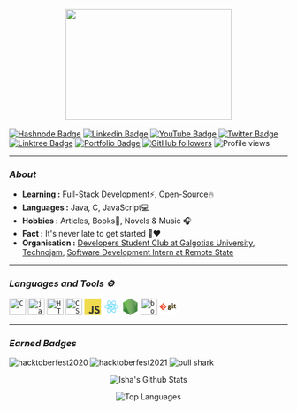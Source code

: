 <p align="center">
  <img width="300" height="200" src="https://i2.wp.com/www.bestworldevents.com/wp-content/uploads/2020/05/Hello-Gif.gif?resize=498%2C498">
</p>

 [![Hashnode Badge](https://img.shields.io/badge/-devisha-03a9f4?style=flat-square&logo=Hashnode&logoColor=white&link=https://isha.hashnode.dev)](isha.hashnode.dev)  [![Linkedin Badge](https://img.shields.io/badge/-ishagupta20-darkblue?style=flat-square&logo=Linkedin&logoColor=white&link=https://www.linkedin.com/in/ishagupta20//)](https://www.linkedin.com/in/ishagupta20/) [![YouTube Badge](https://img.shields.io/badge/Isha_Gupta-red?style=flat-square&logo=YouTube&logoColor=white&link=https://www.youtube.com/channel/UCYJx3ZAnyRAUIBU0nxFJqyA)](https://www.youtube.com/channel/UCYJx3ZAnyRAUIBU0nxFJqyA) [![Twitter Badge](https://img.shields.io/badge/-Isha_1321-1ca0f1?style=flat-square&logo=twitter&logoColor=white&link=https://twitter.com/Isha_1321)](https://twitter.com/Isha_1321)   [![Linktree Badge](https://img.shields.io/badge/-ishagupta-pink?style=flat-square&logo=Linktree&logoColor=black&link=https://ishagupta.bio.link)](https://ishagupta.bio.link)  [![Portfolio Badge](https://img.shields.io/badge/-devisha.me-c14438?style=flat-square&logo=Browser&logoColor=white&link=https://isha2103.github.io/)](https://isha2103.github.io/) [![GitHub followers](https://img.shields.io/github/followers/Isha2103.svg?style=social&label=Follow&maxAge=2592000)](https://github.com/Isha2103?tab=followers) ![Profile views](https://gpvc.arturio.dev/Isha2103)  

---------------------------------------------------------------------------------------------------------------------------------------------------------------------------------
### <i>About</i>
 
-  **Learning :** Full-Stack Development:zap:, Open-Source:fire:	
-  **Languages :** Java, C, JavaScript💻
-  **Hobbies :** Articles, Books📕, Novels & Music :headphones:
-  **Fact :** It's never late to get started 🎯:heart:
-  **Organisation :** [Developers Student Club at Galgotias University](https://github.com/DSC-Galgotias), [Technojam](https://github.com/technojam), [Software Development Intern at Remote State](https://github.com/RemoteState)

---------------------------------------------------------------------------------------------------------------------------------------------------------------------------------
### <i>Languages and Tools ⚙</i>
<code><img width="30px" height="30" src="https://raw.githubusercontent.com/jmnote/z-icons/master/svg/c.svg" title="C"></code>
<code><img width="30px" height="30" src="https://raw.githubusercontent.com/jmnote/z-icons/master/svg/java.svg" title="java"></code>
<code><img width="30px" height="30" src="https://upload.wikimedia.org/wikipedia/commons/thumb/6/61/HTML5_logo_and_wordmark.svg/2048px-HTML5_logo_and_wordmark.svg.png" title="HTML5"></code>
<code><img width="30px" height="30" src="https://upload.wikimedia.org/wikipedia/commons/thumb/d/d5/CSS3_logo_and_wordmark.svg/1200px-CSS3_logo_and_wordmark.svg.png" title="CSS3"></code>
<code><img width="30px" height="30" src="https://raw.githubusercontent.com/github/explore/80688e429a7d4ef2fca1e82350fe8e3517d3494d/topics/javascript/javascript.png" title="javascript"></code>
<code><img width="30px" height="30" src="https://raw.githubusercontent.com/github/explore/80688e429a7d4ef2fca1e82350fe8e3517d3494d/topics/react/react.png" title="react"></code>
<code><img width="30px" height="30" src="https://raw.githubusercontent.com/github/explore/80688e429a7d4ef2fca1e82350fe8e3517d3494d/topics/nodejs/nodejs.png" title="nodejs"></code>
<code><img width="30px" height="30" src="https://raw.githubusercontent.com/jmnote/z-icons/master/svg/bootstrap.svg" title="bootstrap"></code>
<code><img width="30px" height="30" src="https://raw.githubusercontent.com/github/explore/80688e429a7d4ef2fca1e82350fe8e3517d3494d/topics/git/git.png" title="git"></code>

---------------------------------------------------------------------------------------------------------------------------------------------------------------------------------
### <i>Earned Badges</i>

<img src="https://res.cloudinary.com/practicaldev/image/fetch/s--ipK3ZYfm--/c_limit,f_auto,fl_progressive,q_80,w_375/https://dev-to-uploads.s3.amazonaws.com/uploads/badge/badge_image/80/hacktoberfest2020-badge_2.png" alt="hacktoberfest2020" width="100" height="100"> <img src="https://res.cloudinary.com/practicaldev/image/fetch/s--cm4PWdMq--/c_limit,f_auto,fl_progressive,q_80,w_375/https://dev-to-uploads.s3.amazonaws.com/uploads/badge/badge_image/131/hacktoberfest-2021-badge.png" alt="hacktoberfest2021" width="100" height="100"> <img src="https://github.githubassets.com/images/modules/profile/achievements/pull-shark-default.png" alt="pull shark" width="100" height="100">

<p align="center">
  <img alt="Isha's Github Stats" src="https://github-readme-stats.vercel.app/api?username=Isha2103&show_icons=true&theme=gotham">
</p>

<p align="center">
  <img alt="Top Languages" src="https://github-readme-stats.vercel.app/api/top-langs/?username=Isha2103&show_icons=true&theme=gotham">
</p>

<!-- <p align="center">
  <img width="200" height="100" src="https://math.sun.ac.za/prodinger/thanks.gif">
</p> -->
